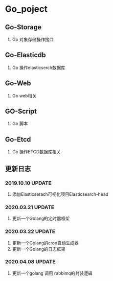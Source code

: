 # Go_poject
## Go-Storage 
1. Go 对象存储操作接口
## Go-Elasticdb
1. Go 操作elasticserch数据库
## Go-Web        
1. Go web相关   
## GO-Script
1. Go 脚本
## Go-Etcd
1. Go 操作ETCD数据库相关

## 更新日志
### 2019.10.10 UPDATE
1. 添加Elasticserach可视化项目Elasticsearch-head

### 2020.03.21 UPDATE
1. 更新一个Golang的定时器框架

### 2020.03.22 UPDATE
1. 更新一个Golang的cron自动生成器
2. 更新一个Golang的日志框架

### 2020.04.08 UPDATE
1. 更新一个golang 调用 rabbimq的封装逻辑